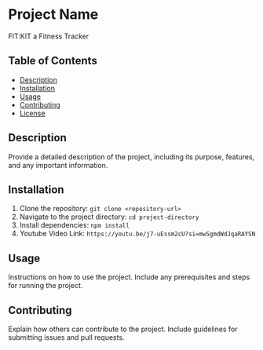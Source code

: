 # Project Name

FIT:KIT a Fitness Tracker

## Table of Contents

- [Description](#description)
- [Installation](#installation)
- [Usage](#usage)
- [Contributing](#contributing)
- [License](#license)

## Description

Provide a detailed description of the project, including its purpose, features, and any important information.

## Installation

1. Clone the repository: `git clone <repository-url>`
2. Navigate to the project directory: `cd project-directory`
3. Install dependencies: `npm install`
4. Youtube Video Link: `https://youtu.be/j7-uEssm2cU?si=mwSgmdWdJqaRAYSN`

## Usage

Instructions on how to use the project. Include any prerequisites and steps for running the project.

## Contributing

Explain how others can contribute to the project. Include guidelines for submitting issues and pull requests.


